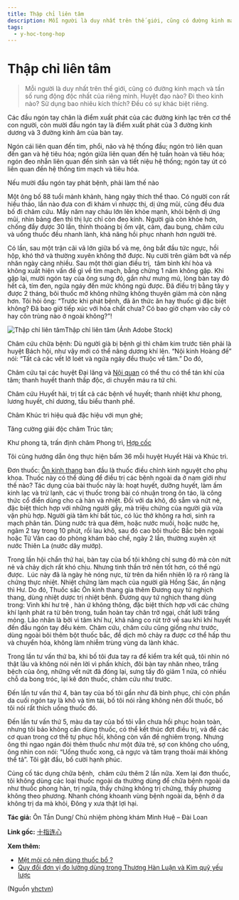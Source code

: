```yaml
---
title: Thập chỉ liên tâm 
description: Mỗi người là duy nhất trên thế giới, cũng có đường kinh mạch và tần số rung động độc nhất của riêng mình. Huyệt đạo nào? Đi theo kinh nào? Sử dụng bao nhiêu kích thích? Đều có sự khác biệt riêng.
tags:
  - y-hoc-tong-hop
---
```


# Thập chỉ liên tâm  

> Mỗi người là duy nhất trên thế giới, cũng có đường kinh mạch và tần số rung động độc nhất của riêng mình. Huyệt đạo nào? Đi theo kinh nào? Sử dụng bao nhiêu kích thích? Đều có sự khác biệt riêng.

Các đầu ngón tay chân là điểm xuất phát của các đường kinh lạc trên cơ thể con người, còn mười đầu ngón tay là điểm xuất phát của 3 đường kinh dương và 3 đường kinh âm của bàn tay.

Ngón cái liên quan đến tim, phổi, não và hệ thống đầu; ngón trỏ liên quan đến gan và hệ tiêu hóa; ngón giữa liên quan đến hệ tuần hoàn và tiêu hóa; ngón đeo nhẫn liên quan đến sinh sản và tiết niệu hệ thống; ngón tay út có liên quan đến hệ thống tim mạch và tiêu hóa.

Nếu mười đầu ngón tay phát bệnh, phải làm thế nào

Một ông bố 88 tuổi mảnh khảnh, hàng ngày thích thể thao. Có người con rất hiếu thảo, lần nào đưa con đi khám vì nhược thị, dị ứng mũi, cũng đều đưa bố đi châm cứu. Mấy năm nay cháu lớn lên khỏe mạnh, khỏi bệnh dị ứng mũi, nhìn bảng đen thì thị lực chỉ còn đeo kính. Người già còn khỏe hơn, chống đẩy được 30 lần, thỉnh thoảng bị ốm vặt, cảm, đau bụng, châm cứu và uống thuốc đều nhanh lành, khả năng hồi phục nhanh hơn người trẻ.

Có lần, sau một trận cãi vã lớn giữa bố và mẹ, ông bắt đầu tức ngực, hồi hộp, khó thở và thường xuyên không thở được. Nụ cười trên giảm bớt và nếp nhăn ngày càng nhiều. Sau một thời gian điều trị,  tâm bình khí hòa và không xuất hiện vấn đề gì về tim mạch, bẵng chừng 1 năm không gặp. Khi gặp lại, mười ngón tay của ông sưng đỏ, gần như mưng mủ, lòng bàn tay đỏ hết cả, tím đen, ngứa ngáy đến mức không ngủ được. Đã điều trị bằng tây y được 2 tháng, bôi thuốc mỡ không những không thuyên giảm mà còn nặng hơn. Tôi hỏi ông: “Trước khi phát bệnh, đã ăn thức ăn hay thuốc gì đặc biệt không? Đã bao giờ tiếp xúc với hóa chất chưa? Có bao giờ chạm vào cây cỏ hay côn trùng nào ở ngoài không?”!

![Thập chỉ liên tâm ](/imgs/yhctvn/Thap-chi-lien-tam.jpg)Thập chỉ liên tâm (Ảnh Adobe Stock)

Châm cứu chữa bệnh: Dù người già bị bệnh gì thì châm kim trước tiên phải là huyệt Bách hội, như vậy mới có thể nâng dương khí lên. “Nội kinh Hoàng đế” nói: “Tất cả các vết lở loét và ngứa ngáy đều thuộc về tâm.” Do đó, 

Châm cứu tại các huyệt Đại lăng và [Nội quan](/yhctvn/vi-tri-huyet-noi-quan-%e5%86%85%e5%85%b3) có thể thu có thể tán khí của tâm; thanh huyết thanh thấp độc, di chuyển máu ra tứ chi. 

Châm cứu Huyết hải, trị tất cả các bệnh về huyết; thanh nhiệt khư phong, lương huyết, chỉ dương, tẩu biểu thanh phế. 

Châm Khúc trì hiệu quả đặc hiệu với mụn ghẻ; 

Tăng cường giải độc châm Trúc tân; 

Khư phong tà, trấn định châm Phong trì, [Hợp cốc](/yhctvn/huyet-hop-coc-%e5%90%88-%e8%b0%b7)

Tôi cũng hướng dẫn ông thực hiện bấm 36 mỗi huyệt Huyết Hải và Khúc trì.

Đơn thuốc: [Ôn kinh thang](/yhctvn/bai-thuoc-on-kinh-thang) ban đầu là thuốc điều chỉnh kinh nguyệt cho phụ khoa. Thuốc này có thể dùng để điều trị các bệnh ngoài da ở nam giới như thế nào? Tác dụng của bài thuốc này là: hoạt huyết, dưỡng huyết, làm ấm kinh lạc và trừ lạnh, các vị thuốc trong bài có nhuận trong ôn táo, là công thức cổ điển dùng cho cả hàn và nhiệt. Đối với da khô, đỏ sẫm và nứt nẻ, đặc biệt thích hợp với những người gầy, mà triệu chứng của người già vừa vặn phù hợp. Người già tâm khí bất túc, có lúc thở không ra hơi, sinh ra mạch phân tán. Dùng nước trà qua đêm, hoặc nước muối, hoặc nước hẹ, ngâm 2 tay trong 10 phút, rồi lau khô, sau đó cao bôi thuốc Bắc bên ngoài hoặc Tử Vân cao do phòng khám bào chế, ngày 2 lần, thường xuyên xịt nước Thiên La (nước dây mướp).

Trong lần hội chẩn thứ hai, bàn tay của bố tôi không chỉ sưng đỏ mà còn nứt nẻ và chảy dịch rất khó chịu. Nhưng tinh thần trở nên tốt hơn, có thể ngủ được.  Lúc này đã là ngày hè nóng nực, từ trên da hiển nhiên lộ ra rõ ràng là chứng thực nhiệt. Nhiệt chứng làm mạch của người già Hồng Sác, ấn nặng thì Hư. Do đó, Thuốc sắc Ôn kinh thang gia thêm Đương quy tứ nghịch thang, dùng nhiệt dược trị nhiệt bệnh. Đương quy tứ nghịch thang dùng trong: Vinh khí hư trệ , hàn ứ không thông, đặc biệt thích hợp với các chứng khí lạnh phát ra từ bên trong, tuần hoàn tay chân trở ngại, chất lưỡi trắng mỏng. Lão nhân là bởi vì tâm khí hư, khả năng co rút trở về sau khi khí huyết đến đầu ngón tay đều kém. Châm cứu, châm cứu cũng giống như trước, dùng ngoài bôi thêm bột thuốc bắc, để dịch mô chảy ra được cơ thể hấp thu và chuyển hóa, không làm nhiễm trùng vùng da lành khác.

Trong lần tư vấn thứ ba, khi bố tôi đưa tay ra để kiểm tra kết quả, tôi nhìn nó thật lâu và không nói nên lời vì phấn khích, đôi bàn tay nhăn nheo, trắng bệch của ông, những vết nứt đã đóng lại, sưng tấy đỏ giảm 1 nửa, có nhiều chỗ da bong tróc, lại kê đơn thuốc, châm cứu như trước.

Đến lần tư vấn thứ 4, bàn tay của bố tôi gần như đã bình phục, chỉ còn phần da cuối ngón tay là khô và tím tái, bố tôi nói rằng không nên đổi thuốc, bố tôi nói rất thích uống thuốc đó.

Đến lần tư vấn thứ 5, màu da tay của bố tôi vẫn chưa hồi phục hoàn toàn, nhưng tôi bảo không cần dùng thuốc, có thể kết thúc đợt điều trị, và để các cơ quan trong cơ thể tự phục hồi, không còn vấn đề nghiêm trọng. Nhưng ông thì ngao ngán đòi thêm thuốc như một đứa trẻ, sợ con không cho uống, ông nhìn con nói: “Uống thuốc xong, cả ngực và tâm trạng thoải mái không thể tả”. Tôi gật đầu, bố cười hạnh phúc.

Củng cố tác dụng chữa bệnh,  châm cứu thêm 2 lần nữa. Xem lại đơn thuốc, tôi không dùng các loại thuốc ngoài da thường dùng để chữa bệnh ngoài da như thuốc phong hàn, trị ngứa, thấy chứng không trị chứng, thấy phương không theo phương. Nhanh chóng khoanh vùng bệnh ngoài da, bệnh ở da không trị da mà khỏi, Đông y xưa thật lợi hại.

**Tác giả:** Ôn Tần Dung/ Chủ nhiệm phòng khám Minh Huệ – Đài Loan

**Link gốc:** [十指连心](https://www.secretchina.com/news/gb/2022/02/26/996038.html)

**Xem thêm:**

* [Mệt mỏi có nên dùng thuốc bổ ?](/yhctvn/met-moi-co-nen-dung-thuoc-bo)
* [Quy đổi đơn vị đo lường dùng trong Thương Hàn Luận và Kim quỹ yếu lược](/yhctvn/quy-doi-don-vi-do-luong-dung-trong-thuong-han-luan-va-kim-quy-yeu-luoc)

(Nguồn <a href="https://yhctvn.com/thap-chi-lien-tam/" target="_blank">yhctvn</a>)
